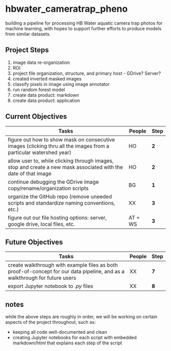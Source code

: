 # hbwater_cameratrap_pheno
building a pipeline for processing HB Water aquatic camera trap photos for machine learning, with hopes to support further efforts to produce models from similar datasets.

## Project Steps 
1. image data re-organization 
2. ROI  
3. project file organization, structure, and primary host - GDrive? Server?
4. created inverted masked images
5. classify pixels in image using image annotator 
6. run random forest model
7. create data product: markdown
8. create data product: application

## Current Objectives
Tasks | People | Step
------- | -------- | --------
figure out how to show mask on consecutive images (clicking thru all the images from a particular watershed year) | HO | **2**
allow user to, while clicking through images, stop and create a new mask associated with the date of that image  | HO | **2**
continue debugging the GDrive image copy/rename/organization scripts  | BG | **1**
organize the GitHub repo (remove uneeded scripts and standardize naming conventions, etc.)   | XX | **3**
figure out our file hosting options: server, google drive, local files, etc.   | AT + WS | **3**


## Future Objectives
Tasks | People | Step
------- | -------- | --------
create walkthrough with example files as both proof-of-concept for our data pipeline, and as a walkthrough for future users | XX | **7**
export Jupyter notebook to *.py* files  | XX | **8**


## notes
while the above steps are roughly in order, we will be working on certain aspects of the project throughout, such as:
  - keeping all code well-documented and clean
  - creating Jupyter notebooks for each script with embedded markdown/html that explains each step of the script


